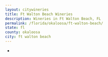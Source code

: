 ```yaml
---
layout: citywineries
title: Ft Walton Beach Wineries
description: Wineries in Ft Walton Beach, FL
permalink: /florida/okaloosa/ft-walton-beach/
state: fl
county: okaloosa
city: ft walton beach
---
```

-
